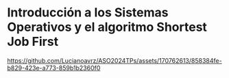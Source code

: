 # Introducción a los Sistemas Operativos y el algoritmo Shortest Job First


https://github.com/Lucianoavrz/ASO2024TPs/assets/170762613/858384fe-b829-423e-a773-859b1b2360f0

